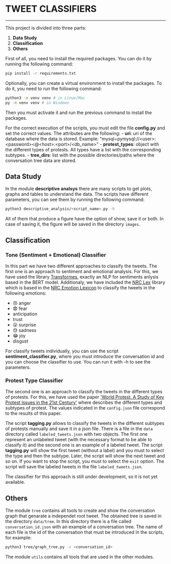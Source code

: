 # TWEET CLASSIFIERS

---

This project is divided into three parts:
1. **Data Study**
2. **Classification**
3. **Others**

First of all, you need to install the required packages. You can do it by running the following command:

```bash
pip install -r requirements.txt
```

Optionally, you can create a virtual environment to install the packages. To do it, you need to run the following command:

```bash
python3 -m venv venv # in Linux/Mac
py -m venv venv # in Windows
```

Then you must activate it and run the previous command to install the packages.

For the correct execution of the scripts, you must edit the file **config.py** and set the correct values. The attributes are the following:
    - **uri**: uri of the database where the data is stored. Example: "mysql+pymysql://\<user>:\<password><@\<host>:\<port>/<db_name>"
    - **protest_types**: object with the different types of protests. All types have a list with the corresponding subtypes.
    - **tree_dirs**: list with the possible directories/paths where the conversation tree data are stored.

## Data Study

In the module **descriptive analsys** there are many scripts to get plots, graphs and tables to understand the data. The scripts have different parameters, you can see them by running the following command:

```bash
python3 descriptive_analysis/<script_name>.py -h
```

All of them that produce a figure have the option of show, save it or both. In case of saving it, the figure will be saved in the directory `images`.

## Classification

### Tone (Sentiment + Emotional) Classifier

In this part we have two different approaches to classify the tweets. The first one is an approach to sentiment and emotional analysis. For this, we have used the library [Transformes](https://huggingface.co/nlptown/bert-base-multilingual-uncased-sentiment), exactly an NLP for sentiments anlysis based in the BERT model. Additionaly, we have included the [NRC Lex](https://pypi.org/project/NRCLex/) library which is based in the [NRC Emotion Lexicon](https://saifmohammad.com/WebPages/NRC-Emotion-Lexicon.htm) to classify the tweets in the following emotions:
- :angry: anger
- :fearful: fear
- anticipation
- trust
- :open_mouth: surprise
- :sweat: sadness
- :joy: joy
- disgust
    
For classify tweets individually, you can use the script **sentiment_classifier.py**, where you must introduce the conversation id and you can choose the classifier to use. You can run it with -h to see the parameters.

### Protest Type Classifier

The second one is an approach to classify the tweets in the different types of protests. For this, we have used the paper ['World Protest. A Study of Key Protest Issues in the 21st Century'](https://library.fes.de/pdf-files/bueros/usa/19020.pdf) where describes the different types and subtypes of protest. The values indicated in the `config.json` file correspond to the results of this paper.

The script **tagging.py** allows to classify the tweets in the different subtypes of protests manually and save it in a json file. There is a file in the `data` directory called `labeled_tweets.json` with two objects. The first one represent an unlabeled tweet (with the necessary format to be able to classify it) and the second one is an example of a labeled tweet. The script **tagging.py** will show the first tweet (without a label) and you must to select the type and then the subtype. Later, the script will show the next tweet and so on. If you want to stop the script, you must to select the `exit` option. The script will save the labeled tweets in the file `labeled_tweets.json`.

The classifier for this approach is still under development, so it is not yet available.

## Others

The module `tree` contains all tools to create and show the conversation graph that genarate a independet root tweet. The obtained tree is saved in the directory `data/tree`. In this directory there is a file called `conversation_id.json` with an example of a conversation tree. The name of each file is the id of the conversation that must be introduced in the scripts, for example:

```bash
python3 tree/graph_tree.py -c <conversation_id>
```

The module `utils` contains all tools that are used in the other modules.
